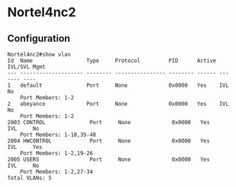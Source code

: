 # Nortel4nc2

## Configuration
	
	Nortel4nc2#show vlan
	Id  Name                 Type     Protocol         PID      Active IVL/SVL Mgmt
	--- -------------------- -------- ---------------- -------- ------ ------- ----
	1   default              Port     None             0x0000   Yes    IVL     No
		Port Members: 1-2
	2   abeyance             Port     None             0x0000   Yes    IVL     No
		Port Members: 1-2
	2003 CONTROL              Port     None             0x0000   Yes    IVL     No
		Port Members: 1-18,35-48
	2004 HWCONTROL            Port     None             0x0000   Yes    IVL     Yes
		Port Members: 1-2,19-26
	2005 USERS                Port     None             0x0000   Yes    IVL     No
		Port Members: 1-2,27-34
	Total VLANs: 5
	